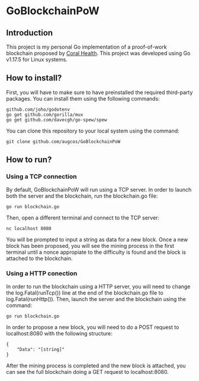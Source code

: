 # GoBlockchainPoW
## Introduction
This project is my personal Go implementation of a proof-of-work blockchain proposed by [Coral Health](https://github.com/nosequeldeebee/blockchain-tutorial). This project was developed using Go v1.17.5 for Linux systems.

## How to install?
First, you will have to make sure to have preinstalled the required third-party packages. You can install them using the following commands:
```
github.com/joho/godotenv
go get github.com/gorilla/mux
go get github.com/davecgh/go-spew/spew
```
You can clone this repository to your local system using the command:
```
git clone github.com/augcos/GoBlockchainPoW
```

## How to run?
### Using a TCP connection
By default, GoBlockchainPoW will run using a TCP server. In order to launch both the server and the blockchain, run the blockchain.go file:
```
go run blockchain.go
```
Then, open a different terminal and connect to the TCP server:
```
nc localhost 8080
```
You will be prompted to input a string as data for a new block. Once a new block has been proposed, you will see the mining process in the first terminal until a nonce appropiate to the difficulty is found and the block is attached to the blockchain. 

### Using a HTTP conection
In order to run the blockchain using a HTTP server, you will need to change the log.Fatal(runTcp()) line at the end of the blockchain.go file to log.Fatal(runHttp()). Then, launch the server and the blockchain using the command:
```
go run blockchain.go
```
In order to propose a new block, you will need to do a POST request to localhost:8080 with the following structure:
```
{
    "Data": "[string]"
}
```
After the mining process is completed and the new block is attached, you can see the full blockchain doing a GET request to localhost:8080.